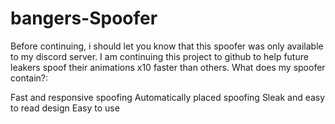 # bangers-Spoofer
Before continuing, i should let you know that this spoofer was only available to my discord server. I am continuing this project to github to help future leakers spoof their animations x10 faster than others. What does my spoofer contain?:

Fast and responsive spoofing
Automatically placed spoofing
Sleak and easy to read design
Easy to use
